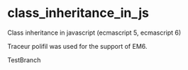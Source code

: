 class_inheritance_in_js
=======================

Class inheritance in javascript (ecmascript 5, ecmascript 6)

Traceur polifil was used for the support of EM6.

TestBranch